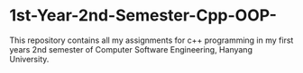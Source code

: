 # 1st-Year-2nd-Semester-Cpp-OOP-
This repository contains all my assignments for c++ programming in my first years 2nd semester of Computer Software Engineering, Hanyang University.
